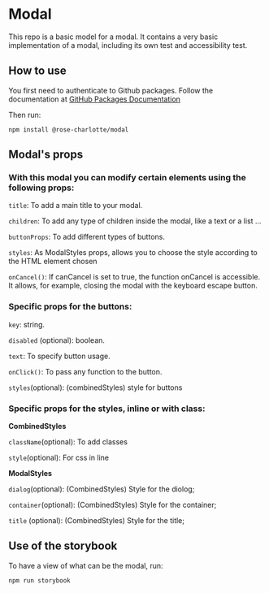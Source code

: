 # Modal

This repo is a basic model for a modal.
It contains a very basic implementation of a modal, including its own test and accessibility test.

## How to use

You first need to authenticate to Github packages. Follow the documentation at [GitHub Packages Documentation](https://docs.github.com/en/packages/working-with-a-github-packages-registry/working-with-the-npm-registry#installing-a-package)

Then run:

```
npm install @rose-charlotte/modal
```

## Modal's props

### With this modal you can modify certain elements using the following props:

`title`: To add a main title to your modal.

`children`: To add any type of children inside the modal, like a text or a list ...

`buttonProps`: To add different types of buttons.

`styles`: As ModalStyles props, allows you to choose the style according to the HTML element chosen

`onCancel()`: If canCancel is set to true, the function onCancel is accessible. It allows, for example, closing the modal with the keyboard escape button.

### Specific props for the buttons:

`key`: string.

`disabled` (optional): boolean.

`text`: To specify button usage.

`onClick()`: To pass any function to the button.

`styles`(optional): (combinedStyles) style for buttons

### Specific props for the styles, inline or with class:

**CombinedStyles**

`className`(optional): To add classes

`style`(optional): For css in line

**ModalStyles**

`dialog`(optional): (CombinedStyles) Style for the diolog;

`container`(optional): (CombinedStyles) Style for the container;

`title` (optional): (CombinedStyles) Style for the title;

## Use of the storybook

To have a view of what can be the modal, run:

```
npm run storybook
```
